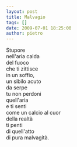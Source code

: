 ```yaml
---
layout: post
title: Malvagio
tags: []
date: 2009-07-01 18:25:00
author: pietro
---
```

Stupore<br/>nell'aria calda<br/>del fuoco<br/>che ti zittisce<br/>in un soffio,<br/>un sibilo acuto<br/>da serpe<br/>tu non perdoni<br/>quell'aria<br/>e ti senti<br/>come un calcio al cuor<br/>della realtà<br/>ti penti<br/>di quell'atto<br/>di pura malvagità.
